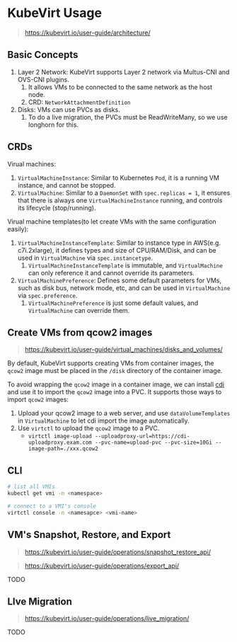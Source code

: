 # KubeVirt Usage

> https://kubevirt.io/user-guide/architecture/

## Basic Concepts

1. Layer 2 Network: KubeVirt supports Layer 2 network via Multus-CNI and OVS-CNI plugins.
    1. It allows VMs to be connected to the same network as the host node.
    1. CRD: `NetworkAttachmentDefinition`
1. Disks: VMs can use PVCs as disks.
    1. To do a live migration, the PVCs must be ReadWriteMany, so we use longhorn for this.

## CRDs

Virual machines:

1. `VirtualMachineInstance`: Similar to Kubernetes `Pod`, it is a running VM instance, and cannot be stopped.
1. `VirtualMachine`: Similar to a `DaemonSet` with `spec.replicas = 1`, it ensures that there is always one `VirtualMachineInstance` running, and controls its lifecycle (stop/running).

Virual machine templates(to let create VMs with the same configuration easily):

1. `VirtualMachineInstanceTemplate`: Similar to instance type in AWS(e.g. c7i.2xlarge), it defines types and size of CPU/RAM/Disk, and can be used in `VirtualMachine` via `spec.instancetype`.
    1. `VirtualMachineInstanceTemplate` is immutable, and `VirtualMachine` can only reference it and cannot override its parameters.
1. `VirtualMachinePreference`: Defines some default parameters for VMs, such as disk bus, network mode, etc, and can be used in `VirtualMachine` via `spec.preference`.
    1. `VirtualMachinePreference` is just some default values, and `VirtualMachine` can override them.


## Create VMs from qcow2 images

> https://kubevirt.io/user-guide/virtual_machines/disks_and_volumes/

By default, KubeVirt supports creating VMs from container images, the `qcow2` image must be placed in the `/disk` directory of the container image.

To avoid wrapping the `qcow2` image in a container image, we can install
[cdi](https://github.com/kubevirt/containerized-data-importer) and use it to import the `qcow2` image into a PVC.
It supports those ways to import `qcow2` images:

1. Upload your qcow2 image to a web server, and use `dataVolumeTemplates` in `VirtualMachine` to let cdi import the image automatically.
2. Use `virtctl` to upload the `qcow2` image to a PVC.
   - `virtctl image-upload --uploadproxy-url=https://cdi-uploadproxy.exam.com --pvc-name=upload-pvc --pvc-size=10Gi --image-path=./xxx.qcow2`


## CLI

```bash
# list all VMIs
kubectl get vmi -n <namespace>

# connect to a VMI's console
virtctl console -n <namesapce> <vmi-name>
```

## VM's Snapshot, Restore, and Export

> https://kubevirt.io/user-guide/operations/snapshot_restore_api/

> https://kubevirt.io/user-guide/operations/export_api/

TODO

## LIve Migration

> https://kubevirt.io/user-guide/operations/live_migration/

TODO

